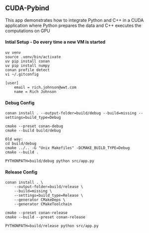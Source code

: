 ## CUDA-Pybind 

This app demonstrates how to integrate Python and C++ in a CUDA application where Python prepares the data and C++ executes the computations on GPU

#### Intial Setup - Do every time a new VM is started

    uv venv
    source .venv/bin/activate
    uv pip install conan
    uv pip install numpy
    conan profile detect
    vi ~/.gitconfig

    [user]
        email = rich.johnson@wwt.com
        name = Rich Johnson


#### Debug Config

    conan install . --output-folder=build/debug --build=missing --settings=build_type=Debug

    cmake --preset conan-debug
    cmake --build build/debug

    Old way:
    cd build/debug
    cmake ../.. -G "Unix Makefiles" -DCMAKE_BUILD_TYPE=Debug 
    cmake --build .

    PYTHONPATH=build/debug python src/app.py

#### Release Config

    conan install . \
        --output-folder=build/release \
        --build=missing \
        --settings=build_type=Release \
        --generator CMakeDeps \
        --generator CMakeToolchain

    cmake --preset conan-release
    cmake --build --preset conan-release

    PYTHONPATH=build/release python src/app.py
